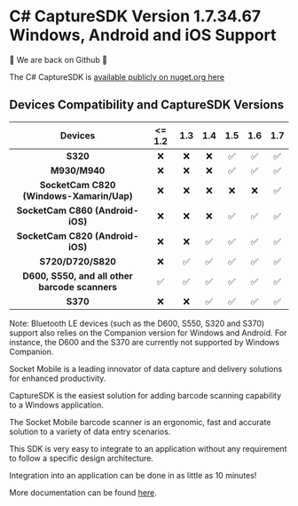 # C# CaptureSDK Version 1.7.34.67 Windows, Android and iOS Support

🚀 We are back on Github 🚀

The C# CaptureSDK is [available publicly on nuget.org here](https://www.nuget.org/packages/SocketMobile.Capture)

## Devices Compatibility and CaptureSDK Versions

|                    Devices                     | <= 1.2 | 1.3 | 1.4 | 1.5 | 1.6 | 1.7 |
| :--------------------------------------------: | :----: | :-: | :-: | :-: | :-: | :-: |
|                    **S320**                    |   ❌   | ❌  | ❌ | ✅ | ✅  | ✅ |
|                 **M930/M940**                  |   ❌   | ❌  | ❌ | ✅ | ✅  | ✅ |
|   **SocketCam C820 (Windows-Xamarin/Uap)**     |   ❌   | ❌  | ❌ | ❌ | ❌  | ✅ |
|          **SocketCam C860 (Android-iOS)**      |   ❌   | ❌  | ❌ | ✅ | ✅  | ✅ |
|          **SocketCam C820 (Android-iOS)**      |   ❌   | ❌  | ✅ | ✅ | ✅  | ✅ |
|               **S720/D720/S820**               |   ❌   | ✅  | ✅ | ✅ | ✅  | ✅ |
| **D600, S550, and all other barcode scanners** |   ✅   | ✅  | ✅ | ✅ | ✅  | ✅ |
|                    **S370**                    |   ❌   | ❌  | ✅ | ✅ | ✅  | ✅ |

Note: Bluetooth LE devices (such as the D600, S550, S320 and S370) support also relies on the Companion version for Windows and Android.
For instance, the D600 and the S370 are currently not supported by Windows Companion.

Socket Mobile is a leading innovator of data capture and delivery solutions for enhanced productivity.

CaptureSDK is the easiest solution for adding barcode scanning capability to a Windows application.

The Socket Mobile barcode scanner is an ergonomic, fast and accurate solution to a variety of data entry scenarios.

This SDK is very easy to integrate to an application without any requirement to follow a specific design architecture.

Integration into an application can be done in as little as 10 minutes!

More documentation can be found [here](https://docs.socketmobile.com/capture/csharp/en/latest/).
